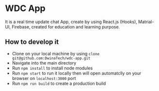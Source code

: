 # WDC App

It is a real time update chat App, create by using React.js (Hooks), Matrial-UI, Firebase, created for education and learning purpose.

## How to develop it

- Clone on your local machine by using `clone git@github.com:DwinaTech/wdc-app.git`
- Navigate into the main directory
- Run `npm install` to install node modules
- Run `npm start` to run it locally then will open automatclly on your browser on `localhost:3000` port
- Run `npm run build` to create a production build
